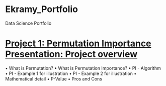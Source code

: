 # Ekramy_Portfolio
Data Science Portfolio
# [Project 1: Permutation Importance Presentation: Project overview](link)
•	What is Permutation?
•	What is Permutation Importance?
•	PI - Algorithm
•	PI - Example 1 for illustration
•	PI - Example 2 for illustration
•	Mathematical detail
•	P-Value
•	Pros and Cons
